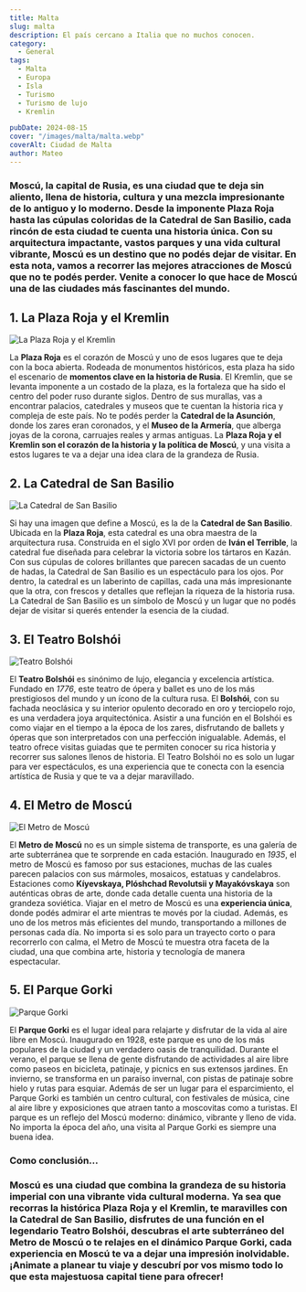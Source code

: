 ```yaml
---
title: Malta
slug: malta
description: El país cercano a Italia que no muchos conocen.
category:
  - General
tags:
  - Malta
  - Europa
  - Isla
  - Turismo
  - Turismo de lujo
  - Kremlin

pubDate: 2024-08-15
cover: "/images/malta/malta.webp"
coverAlt: Ciudad de Malta
author: Mateo
---
```


### **Moscú**, la capital de Rusia, es una ciudad que te deja sin aliento, llena de historia, cultura y una mezcla impresionante de lo antiguo y lo moderno. Desde la imponente Plaza Roja hasta las cúpulas coloridas de la Catedral de San Basilio, cada rincón de esta ciudad te cuenta una historia única. Con su arquitectura impactante, vastos parques y una vida cultural vibrante, Moscú es un destino que no podés dejar de visitar. En esta nota, vamos a recorrer las mejores atracciones de Moscú que no te podés perder. Venite a conocer lo que hace de Moscú una de las ciudades más fascinantes del mundo.


## 1. La Plaza Roja y el Kremlin 
<img src="/images/rusia/kremlin.jpg" alt="La Plaza Roja y el Kremlin">

La **Plaza Roja** es el corazón de Moscú y uno de esos lugares que te deja con la boca abierta. Rodeada de monumentos históricos, esta plaza ha sido el escenario de **momentos clave en la historia de Rusia**. El Kremlin, que se levanta imponente a un costado de la plaza, es la fortaleza que ha sido el centro del poder ruso durante siglos. Dentro de sus murallas, vas a encontrar palacios, catedrales y museos que te cuentan la historia rica y compleja de este país. No te podés perder la **Catedral de la Asunción**, donde los zares eran coronados, y el **Museo de la Armería**, que alberga joyas de la corona, carruajes reales y armas antiguas. La **Plaza Roja y el Kremlin son el corazón de la historia y la política de Moscú**, y una visita a estos lugares te va a dejar una idea clara de la grandeza de Rusia.

## 2. La Catedral de San Basilio 
<img src="/images/rusia/catedral-san-basilio.webp" alt="La Catedral de San Basilio ">

Si hay una imagen que define a Moscú, es la de la **Catedral de San Basilio**. Ubicada en la **Plaza Roja**, esta catedral es una obra maestra de la arquitectura rusa. Construida en el siglo XVI por orden de **Iván el Terrible**, la catedral fue diseñada para celebrar la victoria sobre los tártaros en Kazán. Con sus cúpulas de colores brillantes que parecen sacadas de un cuento de hadas, la Catedral de San Basilio es un espectáculo para los ojos. Por dentro, la catedral es un laberinto de capillas, cada una más impresionante que la otra, con frescos y detalles que reflejan la riqueza de la historia rusa. La Catedral de San Basilio es un símbolo de Moscú y un lugar que no podés dejar de visitar si querés entender la esencia de la ciudad.

## 3. El Teatro Bolshói 
<img src="/images/rusia/teatro-bolshoi.jpg" alt="Teatro Bolshói">

El **Teatro Bolshói** es sinónimo de lujo, elegancia y excelencia artística. Fundado en *1776*, este teatro de ópera y ballet es uno de los más prestigiosos del mundo y un ícono de la cultura rusa. El **Bolshói**, con su fachada neoclásica y su interior opulento decorado en oro y terciopelo rojo, es una verdadera joya arquitectónica. Asistir a una función en el Bolshói es como viajar en el tiempo a la época de los zares, disfrutando de ballets y óperas que son interpretados con una perfección inigualable. Además, el teatro ofrece visitas guiadas que te permiten conocer su rica historia y recorrer sus salones llenos de historia. El Teatro Bolshói no es solo un lugar para ver espectáculos, es una experiencia que te conecta con la esencia artística de Rusia y que te va a dejar maravillado.

## 4. El Metro de Moscú 
<img src="/images/rusia/metro-moscu.jpg" alt="El Metro de Moscú ">

El **Metro de Moscú** no es un simple sistema de transporte, es una galería de arte subterránea que te sorprende en cada estación. Inaugurado en *1935*, el metro de Moscú es famoso por sus estaciones, muchas de las cuales parecen palacios con sus mármoles, mosaicos, estatuas y candelabros. Estaciones como **Kíyevskaya, Plóshchad Revolutsii y Mayakóvskaya** son auténticas obras de arte, donde cada detalle cuenta una historia de la grandeza soviética. Viajar en el metro de Moscú es una **experiencia única**, donde podés admirar el arte mientras te movés por la ciudad. Además, es uno de los metros más eficientes del mundo, transportando a millones de personas cada día. No importa si es solo para un trayecto corto o para recorrerlo con calma, el Metro de Moscú te muestra otra faceta de la ciudad, una que combina arte, historia y tecnología de manera espectacular.

## 5. El Parque Gorki 
<img src="/images/rusia/parque-gorky.jpg" alt="Parque Gorki ">

El **Parque Gorki** es el lugar ideal para relajarte y disfrutar de la vida al aire libre en Moscú. Inaugurado en 1928, este parque es uno de los más populares de la ciudad y un verdadero oasis de tranquilidad. Durante el verano, el parque se llena de gente disfrutando de actividades al aire libre como paseos en bicicleta, patinaje, y picnics en sus extensos jardines. En invierno, se transforma en un paraíso invernal, con pistas de patinaje sobre hielo y rutas para esquiar. Además de ser un lugar para el esparcimiento, el Parque Gorki es también un centro cultural, con festivales de música, cine al aire libre y exposiciones que atraen tanto a moscovitas como a turistas. El parque es un reflejo del Moscú moderno: dinámico, vibrante y lleno de vida. No importa la época del año, una visita al Parque Gorki es siempre una buena idea.

### Como conclusión... 

### Moscú es una ciudad que combina la grandeza de su historia imperial con una vibrante vida cultural moderna. Ya sea que recorras la histórica Plaza Roja y el Kremlin, te maravilles con la Catedral de San Basilio, disfrutes de una función en el legendario Teatro Bolshói, descubras el arte subterráneo del Metro de Moscú o te relajes en el dinámico Parque Gorki, cada experiencia en Moscú te va a dejar una impresión inolvidable. ¡Animate a planear tu viaje y descubrí por vos mismo todo lo que esta majestuosa capital tiene para ofrecer!

